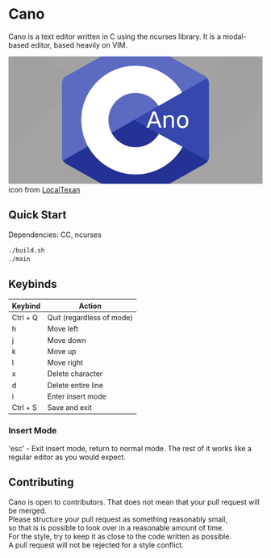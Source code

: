 # Cano
Cano is a text editor written in C using the ncurses library.
It is a modal-based editor, based heavily on VIM. 

![Cano icon](cano.png)
icon from [LocalTexan](https://github.com/LocalTexan)

## Quick Start
Dependencies: CC, ncurses
```sh
./build.sh
./main
```

## Keybinds
| Keybind  | Action                    |
|----------|---------------------------|
| Ctrl + Q | Quit (regardless of mode) |
| h        | Move left                 |
| j        | Move down                 |
| k        | Move up                   |
| l        | Move right                |
| x        | Delete character          |
| d        | Delete entire line        |
| i        | Enter insert mode         |
| Ctrl + S | Save and exit             |


### Insert Mode
'esc' - Exit insert mode, return to normal mode.
The rest of it works like a regular editor as you would expect.

## Contributing
Cano is open to contributors. That does not mean that your pull request will be merged. \
Please structure your pull request as something reasonably small, \
so that is is possible to look over in a reasonable amount of time. \
For the style, try to keep it as close to the code written as possible. \
A pull request will not be rejected for a style conflict.

